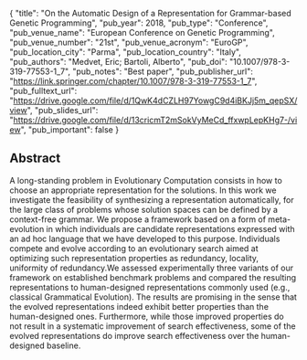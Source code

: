 {
  "title": "On the Automatic Design of a Representation for Grammar-based Genetic Programming",
  "pub_year": 2018,
  "pub_type": "Conference",
  "pub_venue_name": "European Conference on Genetic Programming",
  "pub_venue_number": "21st",
  "pub_venue_acronym": "EuroGP",
  "pub_location_city": "Parma",
  "pub_location_country": "Italy",
  "pub_authors": "Medvet, Eric; Bartoli, Alberto",
  "pub_doi": "10.1007/978-3-319-77553-1_7",
  "pub_notes": "Best paper",
  "pub_publisher_url": "https://link.springer.com/chapter/10.1007/978-3-319-77553-1_7",
  "pub_fulltext_url": "https://drive.google.com/file/d/1QwK4dCZLH97YowgC9d4iBKJj5m_qepSX/view",
  "pub_slides_url": "https://drive.google.com/file/d/13cricmT2mSokVyMeCd_ffxwpLepKHg7-/view",
  "pub_important": false
}

## Abstract
A long-standing problem in Evolutionary Computation consists in how to choose an appropriate representation for the solutions. In this work we investigate the feasibility of synthesizing a representation automatically, for the large class of problems whose solution spaces can be defined by a context-free grammar. We propose a framework based on a form of meta-evolution in which individuals are candidate representations expressed with an ad hoc language that we have developed to this purpose. Individuals compete and evolve according to an evolutionary search aimed at optimizing such representation properties as redundancy, locality, uniformity of redundancy.We assessed experimentally three variants of our framework on established benchmark problems and compared the resulting representations to human-designed representations commonly used (e.g., classical Grammatical Evolution). The results are promising in the sense that the evolved representations indeed exhibit better properties than the human-designed ones. Furthermore, while those improved properties do not result in a systematic improvement of search effectiveness, some of the evolved representations do improve search effectiveness over the human-designed baseline.
